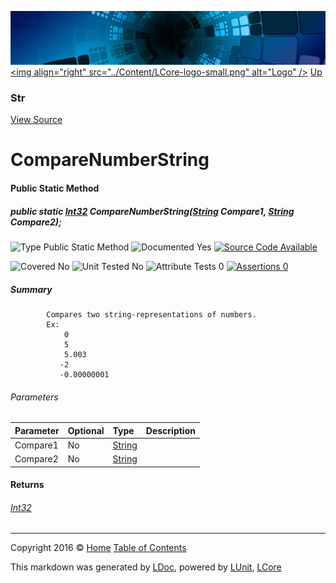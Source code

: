 ![](../Content/LCore-banner-small.png "")
[&lt;img align=&quot;right&quot; src=&quot;../Content/LCore-logo-small.png&quot; alt=&quot;Logo&quot; /&gt;](../../README.md)
[Up](Str.md)

### Str
[View Source](../Extensions/Methods/L.cs)

# CompareNumberString

#### Public Static Method

##### public static <a href="https://msdn.microsoft.com/en-us/library/system.int32.aspx" alt="">Int32</a> CompareNumberString(<a href="https://msdn.microsoft.com/en-us/library/system.string.aspx" alt="">String</a> Compare1, <a href="https://msdn.microsoft.com/en-us/library/system.string.aspx" alt="">String</a> Compare2);

![Type Public Static Method](http://b.repl.ca/v1/Type-Public%20Static%20Method-blue.png "")     ![Documented Yes](http://b.repl.ca/v1/Documented-Yes-brightgreen.png "") [![Source Code Available](http://b.repl.ca/v1/Source%20Code-Available-brightgreen.png "")](../Extensions/Methods/L.cs#L)

![Covered No](http://b.repl.ca/v1/Covered-No-red.png "") ![Unit Tested No](http://b.repl.ca/v1/Unit%20Tested-No-lightgrey.png "") ![Attribute Tests 0](http://b.repl.ca/v1/Attribute%20Tests-0-lightgrey.png "") [![Assertions 0](http://b.repl.ca/v1/Assertions-0-lightgrey.png "")](../Extensions/Methods/L.cs)

##### Summary

            Compares two string-representations of numbers.
            Ex: 
                0
                5
                5.003
               -2
               -0.00000001
            

###### Parameters

Parameter | Optional | Type | Description
:---  | :---  | :---  | :--- 
Compare1 | No | [String](https://msdn.microsoft.com/en-us/library/system.string.aspx) | 
Compare2 | No | [String](https://msdn.microsoft.com/en-us/library/system.string.aspx) | 


#### Returns

###### [Int32](https://msdn.microsoft.com/en-us/library/system.int32.aspx)



---

Copyright 2016 &copy; [Home](../../README.md) [Table of Contents](../../TableOfContents.md)

This markdown was generated by [LDoc](https://github.com/CodeSingularity/LDoc), powered by [LUnit](https://github.com/CodeSingularity/LUnit), [LCore](https://github.com/CodeSingularity/LCore)

